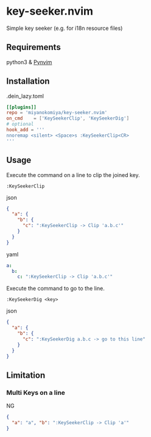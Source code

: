 # key-seeker.nvim
Simple key seeker (e.g. for i18n resource files)

## Requirements
python3 & [Pynvim](https://github.com/neovim/pynvim)


## Installation
.dein_lazy.toml
```toml
[[plugins]]
repo = 'miyanokomiya/key-seeker.nvim'
on_cmd    = ['KeySeekerClip', 'KeySeekerDig']
# optional
hook_add = '''
nnoremap <silent> <Space>s :KeySeekerClip<CR>
'''
```

## Usage
Execute the command on a line to clip the joined key.
```
:KeySeekerClip
```

json
```json
{
  "a": {
    "b": {
      "c": ":KeySeekerClip -> Clip 'a.b.c'"
    }
  }
}
```

yaml
```yaml
a:
  b:
    c: ":KeySeekerClip -> Clip 'a.b.c'"
```

Execute the command to go to the line.
```
:KeySeekerDig <key>
```

json
```json
{
  "a": {
    "b": {
      "c": ":KeySeekerDig a.b.c -> go to this line"
    }
  }
}
```

## Limitation
### Multi Keys on a line
NG
```json
{
  "a": "a", "b": ":KeySeekerClip -> Clip 'a'"
}
```
